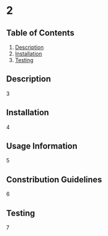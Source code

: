 # 2
## Table of Contents
1. [Description](#Description) 
2. [Installation](#Installation)
3. [Testing](#Testing)
## Description
3
## Installation
4
## Usage Information
5
## Constribution Guidelines
6
## Testing
7